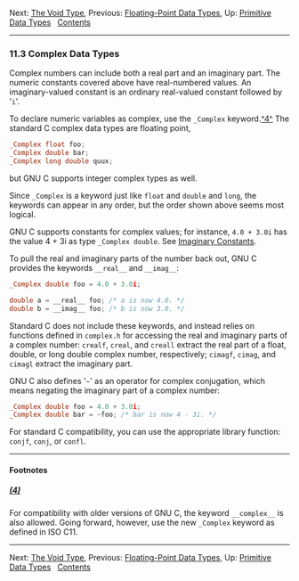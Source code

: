 Next: [The Void Type](The-Void-Type.md), Previous: [Floating-Point
Data Types](Floating_002dPoint-Data-Types.md), Up: [Primitive Data
Types](Primitive-Types.md)  
[Contents](index.md#SEC_Contents "Table of contents")  

------------------------------------------------------------------------


### 11.3 Complex Data Types 


Complex numbers can include both a real part and an imaginary part. The
numeric constants covered above have real-numbered values. An
imaginary-valued constant is an ordinary real-valued constant followed
by '`i`'.

To declare numeric variables as complex, use the `_Complex`
keyword.[^4^](#FOOT4) The standard C complex data types are
floating point,

``` C
_Complex float foo;
_Complex double bar;
_Complex long double quux;
```

but GNU C supports integer complex types as well.

Since `_Complex` is a keyword just like `float` and `double` and `long`,
the keywords can appear in any order, but the order shown above seems
most logical.

GNU C supports constants for complex values; for instance, `4.0 + 3.0i`
has the value 4 + 3i as type `_Complex double`. See [Imaginary
Constants](Imaginary-Constants.md).

To pull the real and imaginary parts of the number back out, GNU C
provides the keywords `__real__` and `__imag__`:

``` C
_Complex double foo = 4.0 + 3.0i;

double a = __real__ foo; /* a is now 4.0. */
double b = __imag__ foo; /* b is now 3.0. */
```

Standard C does not include these keywords, and instead relies on
functions defined in `complex.h` for accessing the real and imaginary
parts of a complex number: `crealf`, `creal`, and `creall` extract the
real part of a float, double, or long double complex number,
respectively; `cimagf`, `cimag`, and `cimagl` extract the imaginary
part.


GNU C also defines '`~`' as an operator for complex
conjugation, which means negating the imaginary part of a complex
number:

``` C
_Complex double foo = 4.0 + 3.0i;
_Complex double bar = ~foo; /* bar is now 4 - 3i. */
```

For standard C compatibility, you can use the appropriate library
function: `conjf`, `conj`, or `confl`.


------------------------------------------------------------------------

#### Footnotes 

##### [(4)](#DOCF4)

For compatibility with older versions of GNU C, the keyword
`__complex__` is also allowed. Going forward, however, use the new
`_Complex` keyword as defined in ISO C11.

------------------------------------------------------------------------

Next: [The Void Type](The-Void-Type.md), Previous: [Floating-Point
Data Types](Floating_002dPoint-Data-Types.md), Up: [Primitive Data
Types](Primitive-Types.md)  
[Contents](index.md#SEC_Contents "Table of contents")  
